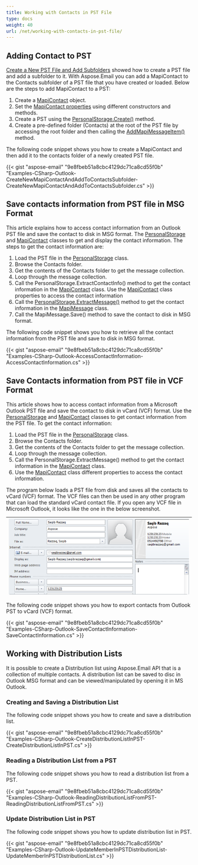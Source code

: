 ```yaml
---
title: Working with Contacts in PST File
type: docs
weight: 40
url: /net/working-with-contacts-in-pst-file/
---
```



## **Adding Contact to PST**
[Create a New PST File and Add Subfolders](/email/net/create-new-pst-file-and-add-subfolders/#creating-a-new-pst-file-and-add-subfolders) showed how to create a PST file and add a subfolder to it. With Aspose.Email you can add a MapiContact to the Contacts subfolder of a PST file that you have created or loaded. Below are the steps to add MapiContact to a PST:

1. Create a [MapiContact](https://apireference.aspose.com/email/net/aspose.email.mapi/mapicontact) object.
1. Set the [MapiContact properties](https://apireference.aspose.com/email/net/aspose.email.mapi/mapicontact/properties/index) using different constructors and methods.
1. Create a PST using the [PersonalStorage.Create()](https://apireference.aspose.com/email/net/aspose.email.storage.pst/personalstorage/methods/create/index) method.
1. Create a pre-defined folder (Contacts) at the root of the PST file by accessing the root folder and then calling the [AddMapiMessageItem()](https://apireference.aspose.com/email/net/aspose.email.storage.pst/folderinfo/methods/addmapimessageitem) method.

The following code snippet shows you how to create a MapiContact and then add it to the contacts folder of a newly created PST file.



{{< gist "aspose-email" "9e8fbeb51a8cbc4129dc71ca8cd55f0b" "Examples-CSharp-Outlook-CreateNewMapiContactAndAddToContactsSubfolder-CreateNewMapiContactAndAddToContactsSubfolder.cs" >}}
## **Save contacts information from PST file in MSG Format**
This article explains how to access contact information from an Outlook PST file and save the contact to disk in MSG format. The [PersonalStorage](https://apireference.aspose.com/email/net/aspose.email.storage.pst/personalstorage) and [MapiContact](https://apireference.aspose.com/email/net/aspose.email.mapi/mapicontact) classes to get and display the contact information. The steps to get the contact information are:

1. Load the PST file in the [PersonalStorage](https://apireference.aspose.com/email/net/aspose.email.storage.pst/personalstorage) class.
1. Browse the Contacts folder.
1. Get the contents of the Contacts folder to get the message collection.
1. Loop through the message collection.
1. Call the PersonalStorage.ExtractContactInfo() method to get the contact information in the [MapiContact](https://apireference.aspose.com/email/net/aspose.email.mapi/mapicontact) class. Use the [MapiContact](https://apireference.aspose.com/email/net/aspose.email.mapi/mapicontact) class properties to access the contact information
1. Call the [PersonalStorage.ExtractMessage()](https://apireference.aspose.com/email/net/aspose.email.storage.pst/personalstorage/methods/extractmessage/index) method to get the contact information in the [MapiMessage](https://apireference.aspose.com/email/net/aspose.email.mapi/mapicontact) class.
1. Call the MapiMessage.Save() method to save the contact to disk in MSG format.

The following code snippet shows you how to retrieve all the contact information from the PST file and save to disk in MSG format.



{{< gist "aspose-email" "9e8fbeb51a8cbc4129dc71ca8cd55f0b" "Examples-CSharp-Outlook-AccessContactInformation-AccessContactInformation.cs" >}}
## **Save Contacts information from PST file in VCF Format**
This article shows how to access contact information from a Microsoft Outlook PST file and save the contact to disk in vCard (VCF) format. Use the [PersonalStorage](https://apireference.aspose.com/email/net/aspose.email.storage.pst/personalstorage) and [MapiContact](https://apireference.aspose.com/email/net/aspose.email.mapi/mapicontact) classes to get contact information from the PST file. To get the contact information:

1. Load the PST file in the [PersonalStorage](https://apireference.aspose.com/email/net/aspose.email.storage.pst/personalstorage) class.
1. Browse the Contacts folder.
1. Get the contents of the Contacts folder to get the message collection.
1. Loop through the message collection.
1. Call the PersonalStorage.ExtractMessage() method to get the contact information in the [MapiContact](https://apireference.aspose.com/email/net/aspose.email.mapi/mapicontact) class.
1. Use the [MapiContact](https://apireference.aspose.com/email/net/aspose.email.mapi/mapicontact) class different properties to access the contact information.

The program below loads a PST file from disk and saves all the contacts to vCard (VCF) format. The VCF files can then be used in any other program that can load the standard vCard contact file. If you open any VCF file in Microsoft Outlook, it looks like the one in the below screenshot.

|![todo:image_alt_text](working-with-contacts-in-pst-file_1.png)|
| :- |
The following code snippet shows you how to export contacts from Outlook PST to vCard (VCF) format.



{{< gist "aspose-email" "9e8fbeb51a8cbc4129dc71ca8cd55f0b" "Examples-CSharp-Outlook-SaveContactInformation-SaveContactInformation.cs" >}}
## **Working with Distribution Lists**
It is possible to create a Distribution list using Aspose.Email API that is a collection of multiple contacts. A distribution list can be saved to disc in Outlook MSG format and can be viewed/manipulated by opening it in MS Outlook.
### **Creating and Saving a Distribution List**
The following code snippet shows you how to create and save a distribution list.



{{< gist "aspose-email" "9e8fbeb51a8cbc4129dc71ca8cd55f0b" "Examples-CSharp-Outlook-CreateDistributionListInPST-CreateDistributionListInPST.cs" >}}
### **Reading a Distribution List from a PST**
The following code snippet shows you how to read a distribution list from a PST.



{{< gist "aspose-email" "9e8fbeb51a8cbc4129dc71ca8cd55f0b" "Examples-CSharp-Outlook-ReadingDistributionListFromPST-ReadingDistributionListFromPST.cs" >}}
### **Update Distribution List in PST**
The following code snippet shows you how to update distribution list in PST.



{{< gist "aspose-email" "9e8fbeb51a8cbc4129dc71ca8cd55f0b" "Examples-CSharp-Outlook-UpdateMemberInPSTDistributionList-UpdateMemberInPSTDistributionList.cs" >}}
